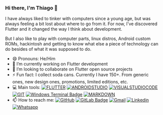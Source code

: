### Hi there, I'm Thiago 👋

I have always liked to tinker with computers since a young age, but was always feeling a bit lost about where to go from it. For now, I've discovered Flutter and it changed the way I think about development.

But I also like to play with computer parts, linux distros, Android custom ROMs, hackintosh and getting to know what else a piece of technology can do besides of what it was supposed to do.

- 😄 Pronouns: He/Him
- 🔭 I’m currently working on Flutter development
- 👯 I’m looking to collaborate on Flutter open source projects
- ⚡ Fun fact: I collect soda cans. Currently I have 150+. From generic ones, new design ones, promotions, limited editions, etc.
- 💻 Main tools: 
[![FLUTTER](https://img.shields.io/badge/Flutter-0553B1?style=for-the-badge&logo=flutter&logoColor=white)](https://flutter.dev/)
[![ANDROIDSTUDIO](https://img.shields.io/badge/Android_Studio-3DDC84?style=for-the-badge&logo=android-studio&logoColor=white)](https://developer.android.com/studio)
[![VISUALSTUDIOCODE](https://img.shields.io/badge/Visual_Studio_Code-5C2D91?style=for-the-badge&logo=visual%20studio%20code&logoColor=white)](https://code.visualstudio.com/)
[![GIT](https://img.shields.io/badge/GIT-E44C30?style=for-the-badge&logo=git&logoColor=white)](https://git-scm.com/)
[![Windows Terminal Badge](https://img.shields.io/badge/Windows%20Terminal-4D4D4D?logo=windowsterminal&logoColor=fff&style=for-the-badge)](https://github.com/microsoft/terminal)
[![MARKDOWN](https://img.shields.io/badge/Markdown-000000?style=for-the-badge&logo=markdown&logoColor=white)](https://www.markdownguide.org/)
- 📫 How to reach me: 
[![GitHub](https://img.shields.io/badge/Github-100000?style=for-the-badge&logo=github&logoColor=white)](https://github.com/Thiago-LM)
[![GitLab Badge](https://img.shields.io/badge/GitLab-FCA121?logo=gitlab&logoColor=fff&style=for-the-badge)](https://gitlab.com/odawara)
[![Gmail](https://img.shields.io/badge/-Gmail-FF0000?style=for-the-badge&labelColor=FF0000&logo=gmail&logoColor=white)](mailto:thiago.pixelado@gmail.com?subject=[GitHub]%20Acabei%20de%20ver%20o%20seu%20GitHub)
[![Linkedin](https://img.shields.io/badge/-Linkedin-0e76a8?style=for-the-badge&logo=Linkedin&logoColor=white)](https://www.linkedin.com/in/thiago-leal-menezes-b2b781186/)
[![Whatsapp](https://img.shields.io/badge/-Whatsapp-4AC959?style=for-the-badge&logo=whatsapp&logoColor=white)](https://wa.me/5585997128622?text=Acabei%20de%20ver%20o%20seu%20GitHub)

<!--
**Thiago-LM/Thiago-LM** is a ✨ _special_ ✨ repository because its `README.md` (this file) appears on your GitHub profile.

Here are some ideas to get you started:

- 🔭 I’m currently working on Flutter development
- 🌱 I’m currently learning ...
- 👯 I’m looking to collaborate on Flutter open source projects
- 🤔 I’m looking for help with ...
- 💬 Ask me about ...
- 📫 How to reach me: ...
- 😄 Pronouns: ...
- ⚡ Fun fact: ...
-->

